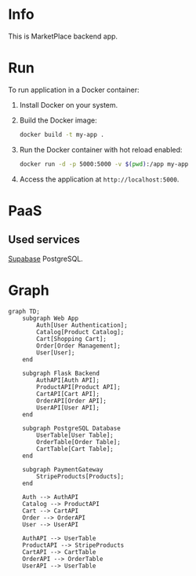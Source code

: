 # Info

This is MarketPlace backend app.

# Run

To run application in a Docker container:

1. Install Docker on your system.

2. Build the Docker image:

    ```bash
    docker build -t my-app .
    ```

3. Run the Docker container with hot reload enabled:

    ```bash
    docker run -d -p 5000:5000 -v $(pwd):/app my-app
    ```

4. Access the application at `http://localhost:5000`.

# PaaS

## Used services

[Supabase](https://supabase.com/dashboard/project/ulwhvgtkewyxpcubqfjq) PostgreSQL.

# Graph

```mermaid
graph TD;
    subgraph Web App
        Auth[User Authentication];
        Catalog[Product Catalog];
        Cart[Shopping Cart];
        Order[Order Management];
        User[User];
    end

    subgraph Flask Backend
        AuthAPI[Auth API];
        ProductAPI[Product API];
        CartAPI[Cart API];
        OrderAPI[Order API];
        UserAPI[User API];
    end

    subgraph PostgreSQL Database
        UserTable[User Table];
        OrderTable[Order Table];
        CartTable[Cart Table];
    end

    subgraph PaymentGateway
        StripeProducts[Products];
    end

    Auth --> AuthAPI
    Catalog --> ProductAPI
    Cart --> CartAPI
    Order --> OrderAPI
    User --> UserAPI

    AuthAPI --> UserTable
    ProductAPI --> StripeProducts
    CartAPI --> CartTable
    OrderAPI --> OrderTable
    UserAPI --> UserTable
```